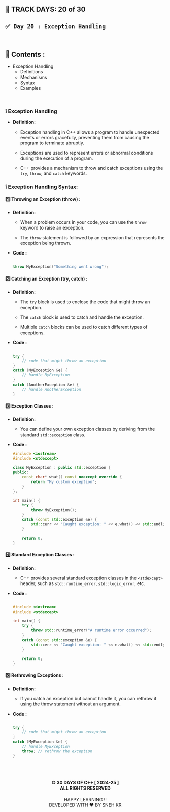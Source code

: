 ## 📅 TRACK DAYS: 20 of 30

## `✅ Day 20 : Exception Handling`

</br>

## 📑 Contents :

- Exception Handling
  - Definitions
  - Mechanisms
  - Syntax
  - Examples

</br>

### ❕ Exception Handling

- **Definition:**

  - Exception handling in C++ allows a program to handle unexpected events or errors gracefully, preventing them from causing the program to terminate abruptly.

  - Exceptions are used to represent errors or abnormal conditions during the execution of a program.

  - C++ provides a mechanism to throw and catch exceptions using the `try`, `throw`, and `catch` keywords.

### ❕ Exception Handling Syntax:

#### 1️⃣ Throwing an Exception (throw) :

- **Definition:**

  - When a problem occurs in your code, you can use the `throw` keyword to raise an exception.

  - The `throw` statement is followed by an expression that represents the exception being thrown.

- **Code :**

  ```cpp

  throw MyException("Something went wrong");

  ```

#### 2️⃣ Catching an Exception (try, catch) :

- **Definition:**

  - The `try` block is used to enclose the code that might throw an exception.

  - The `catch` block is used to catch and handle the exception.

  - Multiple `catch` blocks can be used to catch different types of exceptions.

- **Code :**

  ```cpp

  try {
      // code that might throw an exception
  }
  catch (MyException &e) {
      // handle MyException
  }
  catch (AnotherException &e) {
      // handle AnotherException
  }

  ```

#### 3️⃣ Exception Classes :

- **Definition:**

  - You can define your own exception classes by deriving from the standard `std::exception` class.

- **Code :**

  ```cpp
  #include <iostream>
  #include <stdexcept>

  class MyException : public std::exception {
  public:
      const char* what() const noexcept override {
          return "My custom exception";
      }
  };

  int main() {
      try {
          throw MyException();
      }
      catch (const std::exception &e) {
          std::cerr << "Caught exception: " << e.what() << std::endl;
      }

      return 0;
  }

  ```

#### 4️⃣ Standard Exception Classes :

- **Definition:**

  - C++ provides several standard exception classes in the `<stdexcept>` header, such as `std::runtime_error`, `std::logic_error`, etc.

- **Code :**

  ```cpp

  #include <iostream>
  #include <stdexcept>

  int main() {
      try {
          throw std::runtime_error("A runtime error occurred");
      }
      catch (const std::exception &e) {
          std::cerr << "Caught exception: " << e.what() << std::endl;
      }

      return 0;
  }

  ```

#### 5️⃣ Rethrowing Exceptions :

- **Definition:**

  - If you catch an exception but cannot handle it, you can rethrow it using the throw statement without an argument.

- **Code :**

  ```cpp

  try {
      // code that might throw an exception
  }
  catch (MyException &e) {
      // handle MyException
      throw; // rethrow the exception
  }

  ```

</br></br>

<h4 align="center">
© 30 DAYS OF C++ [ 2024-25 ] </br>
ALL RIGHTS RESERVED
</h4>

<p align="center">
HAPPY LEARNING !!</br>
DEVELOPED WITH ❤️ BY SNEH KR
</p>
